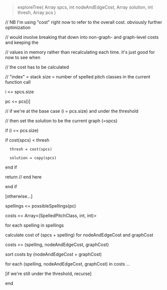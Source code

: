 > exploreTree(
>    Array<SpelledPitchClass> spcs,
>    int nodeAndEdgeCost, 
>    Array<SpelledPitchClass> solution, 
>    int thresh,
>    Array<PitchClass> pcs
> )


// NB I'm using "cost" right now to refer to the overall cost. obviously further optimization

// would involve breaking that down into non-graph- and graph-level costs and keeping the

// values in memory rather than recalculating each time. it's just good for now to see when

// the cost has to be calculated

// "index" = stack size = number of spelled pitch classes in the current function call

i <= spcs.size

pc <= pcs[i]


// if we're at the base case (i = pcs.size) and under the threshold

// then set the solution to be the current graph (=spcs)

if (i == pcs.size)

   if cost(spcs) < thresh

      thresh = cost(spcs)

      solution = copy(spcs)

   end if

   return // end here

end if



[otherwise...]

spellings <= possibleSpellings(pc)

costs <= Array<(SpelledPitchClass, int, int)>


for each spelling in spellings

  calculate cost of (spcs + spelling) for nodeAndEdgeCost and graphCost

  costs <= (spelling, nodeAndEdgeCost, graphCost)

sort costs by (nodeAndEdgeCost + graphCost)

for each (spelling, nodeAndEdgeCost, graphCost) in costs
  ...

  [if we're still under the threshold, recurse]
  
end
